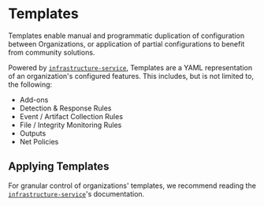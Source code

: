 # Templates

Templates enable manual and programmatic duplication of configuration between Organizations, or application of partial configurations to benefit from community solutions.

Powered by [`infrastructure-service`](infrastructure-service.md), Templates are a YAML representation of an organization's configured features. This includes, but is not limited to, the following:

* Add-ons
* Detection & Response Rules
* Event / Artifact Collection Rules
* File / Integrity Monitoring Rules
* Outputs
* Net Policies

## Applying Templates

For granular control of organizations' templates, we recommend reading the [`infrastructure-service`](infrastructure-service.md)'s documentation. 
